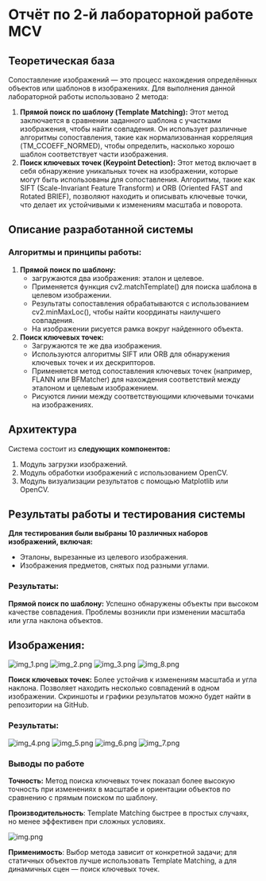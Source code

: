 # Отчёт по 2-й лабораторной работе MCV

## Теоретическая база
Сопоставление изображений — это процесс нахождения определённых объектов или шаблонов в изображениях.
Для выполнения данной лабораторной работы использовано 2 метода:

1. **Прямой поиск по шаблону (Template Matching):** Этот метод заключается в сравнении заданного шаблона с участками изображения, чтобы найти совпадения. Он использует различные алгоритмы сопоставления, такие как нормализованная корреляция (TM_CCOEFF_NORMED), чтобы определить, насколько хорошо шаблон соответствует части изображения.
2. **Поиск ключевых точек (Keypoint Detection):** Этот метод включает в себя обнаружение уникальных точек на изображении, которые могут быть использованы для сопоставления. Алгоритмы, такие как SIFT (Scale-Invariant Feature Transform) и ORB (Oriented FAST and Rotated BRIEF), позволяют находить и описывать ключевые точки, что делает их устойчивыми к изменениям масштаба и поворота.
## Описание разработанной системы
### Алгоритмы и принципы работы:
1. **Прямой поиск по шаблону:** 
   - загружаются два изображения: эталон и целевое.
   - Применяется функция cv2.matchTemplate() для поиска шаблона в целевом изображении.
   - Результаты сопоставления обрабатываются с использованием cv2.minMaxLoc(), чтобы найти координаты наилучшего совпадения.
   - На изображении рисуется рамка вокруг найденного объекта.
2. **Поиск ключевых точек:**
   - Загружаются те же два изображения.
   - Используются алгоритмы SIFT или ORB для обнаружения ключевых точек и их дескрипторов.
   - Применяется метод сопоставления ключевых точек (например, FLANN или BFMatcher) для нахождения соответствий между эталоном и целевым изображением.
   - Рисуются линии между соответствующими ключевыми точками на изображениях.

## Архитектура
Система состоит из **следующих компонентов:**
1. Модуль загрузки изображений.
2. Модуль обработки изображений с использованием OpenCV.
3. Модуль визуализации результатов с помощью Matplotlib или OpenCV.


## Результаты работы и тестирования системы
**Для тестирования были выбраны 10 различных наборов изображений, включая:**
   - Эталоны, вырезанные из целевого изображения.
   - Изображения предметов, снятых под разными углами.

### Результаты:
   **Прямой поиск по шаблону:**
   Успешно обнаружены объекты при высоком качестве совпадения.
   Проблемы возникли при изменении масштаба или угла наклона объектов.

   ## Изображения:
![img_1.png](img_1.png)
![img_2.png](img_2.png)
![img_3.png](img_3.png)
![img_8.png](img_8.png)

   **Поиск ключевых точек:**
   Более устойчив к изменениям масштаба и угла наклона.
   Позволяет находить несколько совпадений в одном изображении.
   Скриншоты и графики результатов можно будет найти в репозитории на GitHub.

### Результаты:
![img_4.png](img_4.png)
![img_5.png](img_5.png)
![img_6.png](img_6.png)
![img_7.png](img_7.png)

### Выводы по работе
**Точность:**
Метод поиска ключевых точек показал более высокую точность при изменениях в масштабе и ориентации объектов по сравнению с прямым поиском по шаблону.

**Производительность**: 
Template Matching быстрее в простых случаях, но менее эффективен при сложных условиях.

![img.png](img.png) 

**Применимость**: Выбор метода зависит от конкретной задачи; для статичных объектов лучше использовать Template Matching, а для динамичных сцен — поиск ключевых точек.